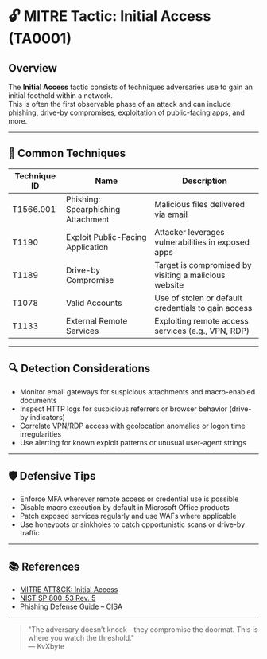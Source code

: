 # 🔓 MITRE Tactic: Initial Access (TA0001)

## Overview

The **Initial Access** tactic consists of techniques adversaries use to gain an initial foothold within a network.  
This is often the first observable phase of an attack and can include phishing, drive-by compromises, exploitation of public-facing apps, and more.

---

## 📌 Common Techniques

| Technique ID | Name                          | Description                                     |
|--------------|-------------------------------|-------------------------------------------------|
| T1566.001    | Phishing: Spearphishing Attachment | Malicious files delivered via email             |
| T1190        | Exploit Public-Facing Application | Attacker leverages vulnerabilities in exposed apps |
| T1189        | Drive-by Compromise            | Target is compromised by visiting a malicious website |
| T1078        | Valid Accounts                 | Use of stolen or default credentials to gain access |
| T1133        | External Remote Services       | Exploiting remote access services (e.g., VPN, RDP) |

---

## 🔍 Detection Considerations

- Monitor email gateways for suspicious attachments and macro-enabled documents
- Inspect HTTP logs for suspicious referrers or browser behavior (drive-by indicators)
- Correlate VPN/RDP access with geolocation anomalies or logon time irregularities
- Use alerting for known exploit patterns or unusual user-agent strings

---

## 🛡️ Defensive Tips

- Enforce MFA wherever remote access or credential use is possible
- Disable macro execution by default in Microsoft Office products
- Patch exposed services regularly and use WAFs where applicable
- Use honeypots or sinkholes to catch opportunistic scans or drive-by traffic

---

## 📚 References

- [MITRE ATT&CK: Initial Access](https://attack.mitre.org/tactics/TA0001/)
- [NIST SP 800-53 Rev. 5](https://csrc.nist.gov/publications/detail/sp/800-53/rev-5/final)
- [Phishing Defense Guide – CISA](https://www.cisa.gov/news-events/resources/phishing-guidance)

---

> "The adversary doesn’t knock—they compromise the doormat. This is where you watch the threshold."  
> — KvXbyte
